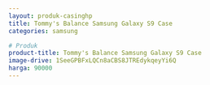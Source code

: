 ```yaml
---
layout: produk-casinghp
title: Tommy's Balance Samsung Galaxy S9 Case
categories: samsung

# Produk
product-title: Tommy's Balance Samsung Galaxy S9 Case
image-drive: 1SeeGPBFxLQCn8aCBS8JTREdykqeyYi6Q
harga: 90000
---
```

